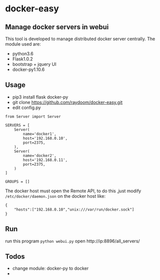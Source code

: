 # docker-easy

## Manage docker servers in webui

This tool is developed to manage distributed docker server centrally.
The module used are:
- python3.6
- Flask1.0.2
- bootstrap + jquery UI
- docker-py1.10.6

## Usage
- pip3 install flask docker-py
- git clone https://github.com/raydoom/docker-easy.git
- edit config.py

```
from Server import Server

SERVERS = [
    Server(
        name='docker1',
        host='192.168.0.10',
        port=2375,
    ),
    Server(
        name='docker2',
        host='192.168.0.11',
        port=2375,
    )
]

GROUPS = []
```

The docker host must open the Remote API, to do this ,just modify `/etc/docker/daemon.json` on the docker host like:

```
{
	"hosts":["192.168.0.10","unix:///var/run/docker.sock"]
}
```

## Run
run this program  `python webui.py` 
open http://ip:8896/all_servers/

## Todos
- change module: docker-py to docker 
-
